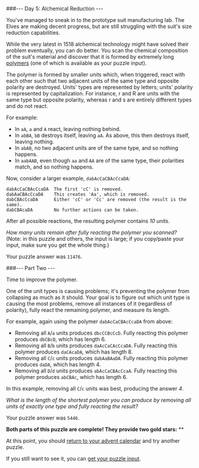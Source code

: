 ###--- Day 5: Alchemical Reduction ---

You've managed to sneak in to the prototype suit manufacturing lab. The Elves are making decent progress, but are still struggling with the suit's size reduction capabilities.

While the very latest in 1518 alchemical technology might have solved their problem eventually, you can do better. You scan the chemical composition of the suit's material and discover that it is formed by extremely long [polymers](https://en.wikipedia.org/wiki/Polymer) (one of which is available as your puzzle input).

The polymer is formed by smaller _units_ which, when triggered, react with each other such that two adjacent units of the same type and opposite polarity are destroyed. Units' types are represented by letters; units' polarity is represented by capitalization. For instance, r and R are units with the same type but opposite polarity, whereas r and s are entirely different types and do not react.

For example:

*    In ```aA```, ```a``` and ```A``` react, leaving nothing behind.
*    In ```abBA```, ```bB``` destroys itself, leaving ```aA```. As above, this then destroys itself, leaving nothing.
*    In ```abAB```, no two adjacent units are of the same type, and so nothing happens.
*    In ```aabAAB```, even though ```aa``` and ```AA``` are of the same type, their polarities match, and so nothing happens.

Now, consider a larger example, ```dabAcCaCBAcCcaDA```:

```
dabAcCaCBAcCcaDA  The first 'cC' is removed.
dabAaCBAcCcaDA    This creates 'Aa', which is removed.
dabCBAcCcaDA      Either 'cC' or 'Cc' are removed (the result is the same).
dabCBAcaDA        No further actions can be taken.
```

After all possible reactions, the resulting polymer contains _10 units_.

_How many units remain after fully reacting the polymer you scanned?_ (Note: in this puzzle and others, the input is large; if you copy/paste your input, make sure you get the whole thing.)

Your puzzle answer was ```11476```.

###--- Part Two ---

Time to improve the polymer.

One of the unit types is causing problems; it's preventing the polymer from collapsing as much as it should. Your goal is to figure out which unit type is causing the most problems, remove all instances of it (regardless of polarity), fully react the remaining polymer, and measure its length.

For example, again using the polymer ```dabAcCaCBAcCcaDA``` from above:

*    Removing all ```A```/```a``` units produces ```dbcCCBcCcD```. Fully reacting this polymer produces ```dbCBcD```, which has length 6.
*    Removing all ```B```/```b``` units produces ```daAcCaCAcCcaDA```. Fully reacting this polymer produces ```daCAcaDA```, which has length 8.
*    Removing all ```C```/```c``` units produces ```dabAaBAaDA```. Fully reacting this polymer produces ```daDA```, which has length 4.
*    Removing all ```D```/```d``` units produces ```abAcCaCBAcCcaA```. Fully reacting this polymer produces ```abCBAc```, which has length 6.

In this example, removing all ```C```/```c``` units was best, producing the answer _4_.

_What is the length of the shortest polymer you can produce by removing all units of exactly one type and fully reacting the result?_

Your puzzle answer was ```5446```.

**Both parts of this puzzle are complete! They provide two gold stars:** **

At this point, you should [return to your advent calendar](https://adventofcode.com/2018) and try another puzzle.

If you still want to see it, you can [get your puzzle input](https://adventofcode.com/2018/day/5/input).
